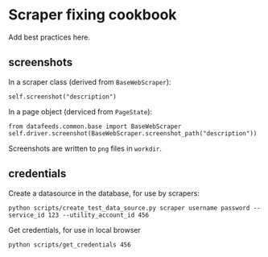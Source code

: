 # Scraper fixing cookbook

Add best practices here.

## screenshots

In a scraper class (derived from `BaseWebScraper`):

    self.screenshot("description")

In a page object (derviced from `PageState`):

    from datafeeds.common.base import BaseWebScraper
    self.driver.screenshot(BaseWebScraper.screenshot_path("description"))

Screenshots are written to `png` files in `workdir`.


## credentials

Create a datasource in the database, for use by scrapers:

    python scripts/create_test_data_source.py scraper username password --service_id 123 --utility_account_id 456

Get credentials, for use in local browser

    python scripts/get_credentials 456
